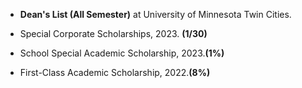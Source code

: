 
- **Dean's List (All Semester)** at University of Minnesota Twin Cities.

- Special Corporate Scholarships, 2023. **(1/30)**

- School Special Academic Scholarship, 2023.**(1%)**

- First-Class Academic Scholarship, 2022.**(8%)**